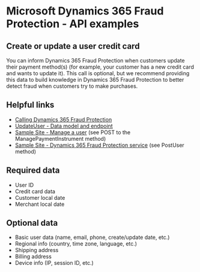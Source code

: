 # Microsoft Dynamics 365 Fraud Protection - API examples
## Create or update a user credit card

You can inform Dynamics 365 Fraud Protection when customers update their payment method(s) (for example, your customer has a new credit card and wants to update it). This call is optional, but we recommend providing this data to build knowledge in Dynamics 365 Fraud Protection to better detect fraud when customers try to make purchases.

## Helpful links
- [Calling Dynamics 365 Fraud Protection](./Authenticate&#32;and&#32;call&#32;Fraud&#32;Protection.md)
- [UpdateUser - Data model and endpoint](https://apidocs.microsoft.com/services/dynamics365fraudprotection#/Events/V0.5MerchantservicesEventsUpdateAccountPost)
- [Sample Site - Manage a user](../src/Web/Controllers/ManageController.cs) (see POST to the ManagePaymentInstrument method)
- [Sample Site - Dynamics 365 Fraud Protection service](../src/Infrastructure/Services/FraudProtectionService.cs) (see PostUser method)

## Required data
- User ID
- Credit card data
- Customer local date
- Merchant local date

## Optional data
- Basic user data (name, email, phone, create/update date, etc.)
- Regional info (country, time zone, language, etc.)
- Shipping address
- Billing address
- Device info (IP, session ID, etc.)
